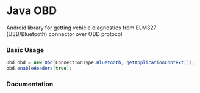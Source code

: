 # Java OBD
Android library for getting vehicle diagnostics from ELM327 (USB/Bluetooth) connector over OBD protocol

### Basic Usage
```java
Obd obd = new Obd(ConnectionType.Bluetooth, getApplicationContext());
obd.enableHeaders(true);
```

### Documentation

